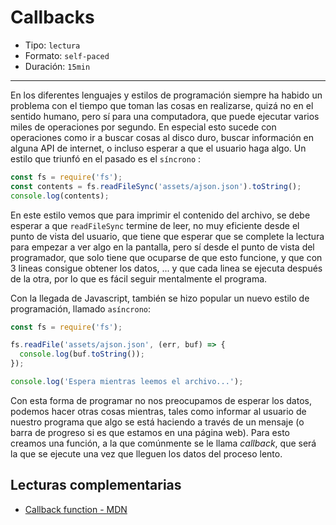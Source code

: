 # Callbacks

* Tipo: `lectura`
* Formato: `self-paced`
* Duración: `15min`

***

En los diferentes lenguajes y estilos de programación siempre ha habido un
problema con el tiempo que toman las cosas en realizarse, quizá no en el sentido
humano, pero sí para una computadora, que puede ejecutar varios miles de
operaciones por segundo. En especial esto sucede con operaciones como ir a
buscar cosas al disco duro, buscar información en alguna API de internet, o
incluso esperar a que el usuario haga algo. Un estilo que triunfó en el pasado
es el `síncrono` :

```js
const fs = require('fs');
const contents = fs.readFileSync('assets/ajson.json').toString();
console.log(contents);
```

En este estilo vemos que para imprimir el contenido del archivo, se debe esperar
a que `readFileSync` termine de leer, no muy eficiente desde el punto de vista
del usuario, que tiene que esperar que se complete la lectura para empezar
a ver algo en la pantalla, pero sí desde el punto de vista del programador, que
solo tiene que ocuparse de que esto funcione, y que con 3 lineas consigue
obtener los datos, ... y que cada linea se ejecuta después de la otra, por lo
que es fácil seguir mentalmente el programa.

Con la llegada de Javascript, también se hizo popular un nuevo estilo de
programación, llamado `asíncrono`:

```js
const fs = require('fs');

fs.readFile('assets/ajson.json', (err, buf) => {
  console.log(buf.toString());
});

console.log('Espera mientras leemos el archivo...');
```

Con esta forma de programar no nos preocupamos de esperar los datos, podemos
hacer otras cosas mientras, tales como informar al usuario de nuestro programa
que algo se está haciendo a través de un mensaje (o barra de progreso si es que
estamos en una página web). Para esto creamos una función, a la que comúnmente
se le llama *callback*, que será la que se ejecute una vez que lleguen los datos
del proceso lento.

## Lecturas complementarias

* [Callback function - MDN](https://developer.mozilla.org/en-US/docs/Glossary/Callback_function)
